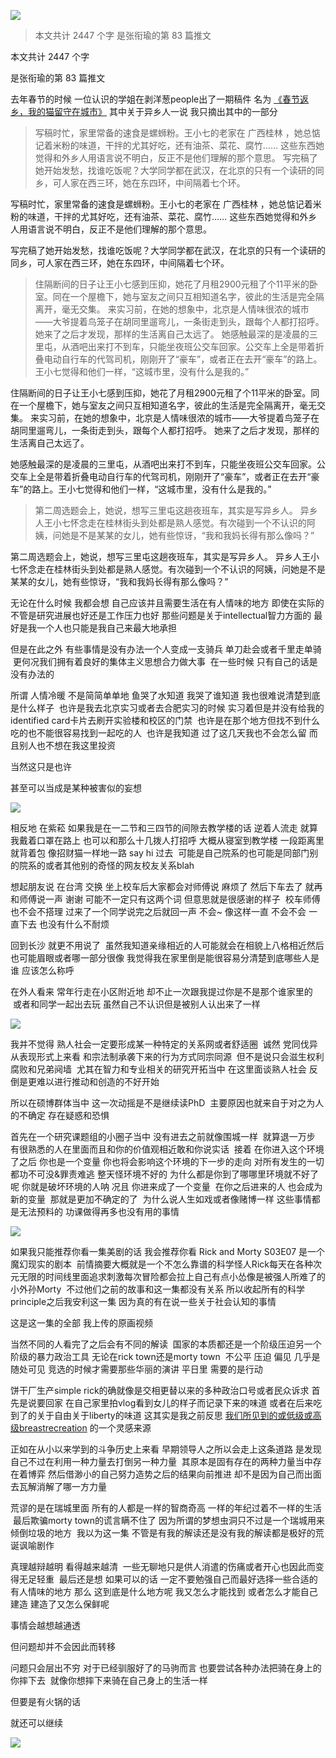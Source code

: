 ![](./images/img_001.png)

> 本文共计 2447 个字 是张衔瑜的第 83 篇推文

本文共计 2447 个字

是张衔瑜的第 83 篇推文

去年春节的时候 一位认识的学姐在剥洋葱people出了一期稿件 名为 [《春节返乡，我的猫留守在城市》](https://mp.weixin.qq.com/s?__biz=MzI2ODExNzg5OQ==&mid=2653621144&idx=1&sn=c4c233bb9e7272556e79213fe81e5226&scene=21#wechat_redirect) 其中关于异乡人一说 我只摘出其中的一部分

> 写稿时忙，家里常备的速食是螺蛳粉。王小七的老家在 广西桂林 ，她总惦记着米粉的味道，干拌的尤其好吃，还有油茶、菜花、腐竹…… 这些东西她觉得和外乡人用语言说不明白，反正不是他们理解的那个意思。 写完稿了她开始发愁，找谁吃饭呢？大学同学都在武汉，在北京的只有一个读研的同乡，可人家在西三环，她在东四环，中间隔着七个环。

写稿时忙，家里常备的速食是螺蛳粉。王小七的老家在 广西桂林 ，她总惦记着米粉的味道，干拌的尤其好吃，还有油茶、菜花、腐竹…… 这些东西她觉得和外乡人用语言说不明白，反正不是他们理解的那个意思。

写完稿了她开始发愁，找谁吃饭呢？大学同学都在武汉，在北京的只有一个读研的同乡，可人家在西三环，她在东四环，中间隔着七个环。

> 住隔断间的日子让王小七感到压抑，她花了月租2900元租了个11平米的卧室。同在一个屋檐下，她与室友之间只互相知道名字，彼此的生活是完全隔离开，毫无交集。 来实习前，在她的想象中，北京是人情味很浓的城市——大爷提着鸟笼子在胡同里遛弯儿，一条街走到头，跟每个人都打招呼。 她来了之后才发现，那样的生活离自己太远了。 她感触最深的是凌晨的三里屯，从酒吧出来打不到车，只能坐夜班公交车回家。公交车上全是带着折叠电动自行车的代驾司机，刚刚开了“豪车”，或者正在去开“豪车”的路上。王小七觉得和他们一样，“这城市里，没有什么是我的。”

住隔断间的日子让王小七感到压抑，她花了月租2900元租了个11平米的卧室。同在一个屋檐下，她与室友之间只互相知道名字，彼此的生活是完全隔离开，毫无交集。 来实习前，在她的想象中，北京是人情味很浓的城市——大爷提着鸟笼子在胡同里遛弯儿，一条街走到头，跟每个人都打招呼。 她来了之后才发现，那样的生活离自己太远了。

她感触最深的是凌晨的三里屯，从酒吧出来打不到车，只能坐夜班公交车回家。公交车上全是带着折叠电动自行车的代驾司机，刚刚开了“豪车”，或者正在去开“豪车”的路上。王小七觉得和他们一样，“这城市里，没有什么是我的。”

> 第二周选题会上，她说，想写三里屯这趟夜班车，其实是写异乡人。 异乡人王小七怀念走在桂林街头到处都是熟人感觉。有次碰到一个不认识的阿姨，问她是不是某某的女儿，她有些惊讶，“我和我妈长得有那么像吗？”

第二周选题会上，她说，想写三里屯这趟夜班车，其实是写异乡人。 异乡人王小七怀念走在桂林街头到处都是熟人感觉。有次碰到一个不认识的阿姨，问她是不是某某的女儿，她有些惊讶，“我和我妈长得有那么像吗？”

无论在什么时候 我都会想 自己应该并且需要生活在有人情味的地方 即使在实际的不管是研究进展也好还是工作压力也好 那些问题是关于intellectual智力方面的 最好是我一个人也只能是我自己来最大地承担

但是在此之外 有些事情是没有办法一个人变成一支骑兵 单刀赴会或者千里走单骑  更何况我们拥有着良好的集体主义思想合力做大事  在一些时候 只有自己的话是没有办法的

所谓 人情冷暖 不是简简单单地 鱼哭了水知道 我哭了谁知道 我也很难说清楚到底是什么样子  也许是我去北京实习或者去合肥实习的时候 实习着但是并没有给我的identified card卡片去刷开实验楼和校区的门禁  也许是在那个地方但找不到什么吃的也不能很容易找到一起吃的人  也许是我知道 过了这几天我也不会怎么留 而且别人也不想在我这里投资

当然这只是也许

甚至可以当成是某种被害似的妄想

![](./images/img_002.jpeg)

相反地 在紫菘 如果我是在一二节和三四节的间隙去教学楼的话 逆着人流走 就算我戴着口罩在路上 也可以和那么十几拨人打招呼 大概从寝室到教学楼 一段距离里就背着包 像招财猫一样地一路 say hi 过去  可能是自己院系的也可能是同部门别的院系的或者其他别的奇怪的网友校友关系blah

想起朋友说 在台湾 交换 坐上校车后大家都会对师傅说 麻烦了 然后下车去了 就再和师傅说一声 谢谢 可能不一定只有这两个词 但意思就是很感谢的样子  校车师傅也不会不搭理 过来了一个同学说完之后就回一声 不会~ 像这样一直 不会不会 一直下去 也没有什么不耐烦

回到长沙 就更不用说了  虽然我知道亲缘相近的人可能就会在相貌上八格相近然后也可能眉眼或者哪一部分很像 我觉得我在家里倒是能很容易分清楚到底哪些人是谁 应该怎么称呼

在外人看来 常年行走在小区附近地 却不止一次跟我提过你是不是那个谁家里的  或者和同学一起出去玩 虽然自己不认识但是被别人认出来了一样

![](./images/img_003.jpeg)

我并不觉得 熟人社会一定要形成某一种特定的关系网或者舒适圈  诚然 党同伐异从表现形式上来看 和宗法制承袭下来的行为方式同宗同源  但不是说只会滋生权利腐败和兄弟阋墙  尤其在智力和专业相关的研究开拓当中 在这里面谈熟人社会 反倒是更难以进行推动和创造的不好开始

所以在硕博群体当中 这一次动摇是不是继续读PhD  主要原因也就来自于对之为人的不确定 存在疑惑和恐惧

首先在一个研究课题组的小圈子当中 没有进去之前就像围城一样  就算退一万步 有很熟悉的人在里面而且和你的价值观相近敢和你说实话  接着 在你进入这个环境了之后 你也是一个变量 你也将会影响这个环境的下一步的走向 对所有发生的一切都功不可没&罪责难逃 整天怪环境不好的 为什么都是你到了哪哪里环境就不好了呢 你就是破坏环境的人呐 况且 你进来成了一个变量  在你之后进来的人 也会成为新的变量  那就是更加不确定的了  为什么说人生如戏或者像赌博一样 这些事情都是无法预料的 功课做得再多也没有用的事情

![](./images/img_004.jpeg)

如果我只能推荐你看一集美剧的话 我会推荐你看 Rick and Morty S03E07 是一个魔幻现实的剧本  前情摘要大概就是一个不怎么靠谱的科学怪人Rick每天在各种次元无限的时间线里面追求刺激每次冒险都会拉上自己有点小怂像是被强人所难了的小外孙Morty  不过他们之前的故事和这一集都没有关系 所以收起所有的科学principle之后我安利这一集 因为真的有在说一些关于社会认知的事情

这是这一集的全部 我上传的原画视频

当然不同的人看完了之后会有不同的解读  国家的本质都还是一个阶级压迫另一个阶级的暴力政治工具 无论在rick town还是morty town  不公平 压迫 偏见 几乎是随处可见 竞选的时候才需要那些华丽的演讲 平日里 需要的是行动

饼干厂生产simple rick的确就像是交相更替以来的多种政治口号或者民众诉求 首先是说要回家 在自己家里拍vlog看到女儿的样子而记录下来的味道 或者在后来吃到了的关于自由关于liberty的味道 这其实是我之前反思 [我们所见到的或低级或高级breastrecreation](http://mp.weixin.qq.com/s?__biz=MzUzNjE3NzA3Mg==&mid=2247485181&idx=1&sn=f5fb9b198cd0fcc6d040ca6b88aaa62c&chksm=fafb7622cd8cff3421d4ff353894bbfc5a49ebf246d11c52c051682d66c30103c4032af3a520&scene=21#wechat_redirect) 的一个灵感来源

正如在从小以来学到的斗争历史上来看 早期领导人之所以会走上这条道路 是发现自己不过在利用一种力量去打倒另一种力量  其原本是固有存在的两种力量当中存在着博弈 然后借渺小的自己努力造势之后的结果向前推进 却不是因为自己而出面去瓦解消解了哪一方力量

荒谬的是在瑞城里面 所有的人都是一样的智商奇高 一样的年纪过着不一样的生活  最后欺骗morty town的谎言瞒不住了 因为所谓的梦想虫洞只不过是一个瑞城用来倾倒垃圾的地方  我以为这一集 不管是有我的解读还是没有我的解读都是极好的荒诞讽喻剧作

真理越辩越明 看得越来越清  一些无聊地只是供人消遣的伤痛或者开心也因此而变得无足轻重  最后还是想 如果可以的话 一定不要勉强自己而最好选择一些合适的有人情味的地方 那么 这到底是什么地方呢 我又怎么才能找到 或者怎么才能自己建造 建造了又怎么保鲜呢

事情会越想越通透

但问题却并不会因此而转移

问题只会层出不穷 对于已经驯服好了的马驹而言 也要尝试各种办法把骑在身上的你摔下去  就像你想摔下来骑在自己身上的生活一样

但要是有火锅的话

就还可以继续

![](./images/img_005.jpeg)
